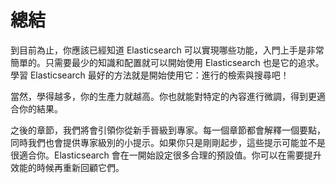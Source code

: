 # 總結

到目前為止，你應該已經知道 Elasticsearch 可以實現哪些功能，入門上手是非常簡單的。只需要最少的知識和配置就可以開始使用 Elasticsearch 也是它的追求。學習 Elasticsearch 最好的方法就是開始使用它：進行的檢索與搜尋吧！

當然，學得越多，你的生產力就越高。你也就能對特定的內容進行微調，得到更適合你的結果。

之後的章節，我們將會引領你從新手晉級到專家。每一個章節都會解釋一個要點，同時我們也會提供專家級別的小提示。如果你只是剛剛起步，這些提示可能並不是很適合你。Elasticsearch 會在一開始設定很多合理的預設值。你可以在需要提升效能的時候再重新回顧它們。
